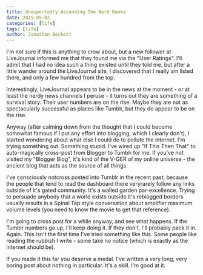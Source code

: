 ```yaml
---
title: Unexpectedly Ascending The Nerd Ranks
date: 2015-05-02
categories: [life]
tags: [life]
author: Jonathan Beckett
---
```


I'm not sure if this is anything to crow about, but a new follower at LiveJournal informed me that they found me via the "User Ratings". I'll admit that I had no idea such a thing existed until they told me, but after a little wander around the LiveJournal site, I discovered that I really am listed there, and only a few hundred from the top.

Interestingly, LiveJournal appears to be in the news at the moment - or at least the nerdy news channels I peruse - it turns out they are something of a survival story. Their user numbers are on the rise. Maybe they are not as spectacularly successful as places like Tumblr, but they do appear to be on the rise.

Anyway (after calming down from the thought that I could become somewhat famous if I put any effort into blogging, which I clearly don't), I started wondering about what else I could do to pollute the internet. I'm trying something out. Something stupid. I've wired up "If This Then That" to auto-magically cross-post from Blogger to Tumblr for me. If you've not visited my "Blogger Blog", it's kind of the V-GER of my online universe - the ancient blog that acts as the source of all things.

I've consciously notcross posted into Tumblr in the recent past, because the people that tend to read the dashboard there veryrarely follow any links outside of it's gated community. It's a walled garden par-excellence. Trying to persuade anybody that a world exists outside it's reblogged borders usually results in a Spinal Tap style conversation about amplifier maximum volume levels (you need to know the movie to get that reference).

I'm going to cross post for a while anyway, and see what happens. If the Tumblr numbers go up, I'll keep doing it. If they don't, I'll probably pack it in. Again. This isn't the first time I've tried something like this. Some people like reading the rubbish I write - some take no notice (which is exactly as the internet should be).

If you made it this far you deserve a medal. I've written a very long, very boring post about nothing in particular. It's a skill. I'm good at it.